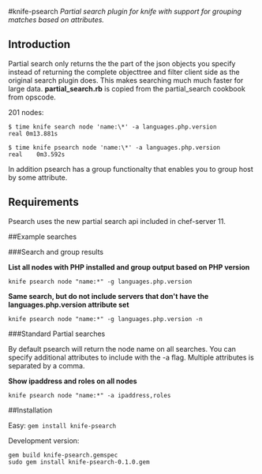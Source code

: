 #knife-psearch
*Partial search plugin for knife with support for grouping matches based on attributes.*

## Introduction

Partial search only returns the the part of the json objects you specify instead of returning the complete objecttree and filter client side as the original search plugin does. This makes searching much much faster for large data.
**partial_search.rb** is copied from the partial_search cookbook from opscode.

201 nodes:

```
$ time knife search node 'name:\*' -a languages.php.version
real 0m13.881s

$ time knife psearch node 'name:\*' -a languages.php.version
real	0m3.592s
```

In addition psearch has a group functionalty that enables you to group host by some attribute.

## Requirements

Psearch uses the new partial search api included in chef-server 11. 

##Example searches

###Search and group results

**List all nodes with PHP installed and group output based on PHP version**

`knife psearch node "name:*" -g languages.php.version`


**Same search, but do not include servers that don't have the languages.php.version attribute set**

  `knife psearch node "name:*" -g languages.php.version -n`

###Standard Partial searches

By default psearch will return the node name on all searches.
You can specify additional attributes to include with the -a flag.
Multiple attributes is separated by a comma.

**Show ipaddress and roles on all nodes**

`knife psearch node "name:*" -a ipaddress,roles`

##Installation

Easy:
`gem install knife-psearch`

Development version:
```
gem build knife-psearch.gemspec 
sudo gem install knife-psearch-0.1.0.gem 
```
